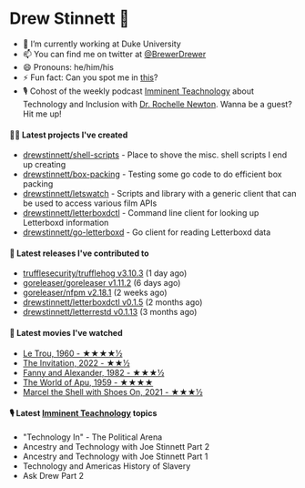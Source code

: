 
# Drew Stinnett 👋

- 🔭 I’m currently working at Duke University
- 📫 You can find me on twitter at [@BrewerDrewer](https://twitter.com/BrewerDrewer)
- 😄 Pronouns: he/him/his
- ⚡ Fun fact: Can you spot me in [this](https://www.youtube.com/watch?v=oL9WnB0qHBA)?
- 🎙 Cohost of the weekly podcast [Imminent Teachnology](https://podcast.imminentteachnology.com/) about Technology and Inclusion with [Dr. Rochelle Newton](https://www.linkedin.com/in/drrochellenewton/). Wanna be a guest? Hit me up!

#### 👨‍💻 Latest projects I've created
- [drewstinnett/shell-scripts](https://github.com/drewstinnett/shell-scripts) - Place to shove the misc. shell scripts I end up creating
- [drewstinnett/box-packing](https://github.com/drewstinnett/box-packing) - Testing some go code to do efficient box packing
- [drewstinnett/letswatch](https://github.com/drewstinnett/letswatch) - Scripts and library with a generic client that can be used to access various film APIs
- [drewstinnett/letterboxdctl](https://github.com/drewstinnett/letterboxdctl) - Command line client for looking up Letterboxd information
- [drewstinnett/go-letterboxd](https://github.com/drewstinnett/go-letterboxd) - Go client for reading Letterboxd data

#### 🚀 Latest releases I've contributed to
- [trufflesecurity/trufflehog v3.10.3](https://github.com/trufflesecurity/trufflehog/releases/tag/v3.10.3) (1 day ago)
- [goreleaser/goreleaser v1.11.2](https://github.com/goreleaser/goreleaser/releases/tag/v1.11.2) (6 days ago)
- [goreleaser/nfpm v2.18.1](https://github.com/goreleaser/nfpm/releases/tag/v2.18.1) (2 weeks ago)
- [drewstinnett/letterboxdctl v0.1.5](https://github.com/drewstinnett/letterboxdctl/releases/tag/v0.1.5) (2 months ago)
- [drewstinnett/letterrestd v0.1.13](https://github.com/drewstinnett/letterrestd/releases/tag/v0.1.13) (3 months ago)

#### 🍿 Latest movies I've watched
- [Le Trou, 1960 - ★★★★½](https://letterboxd.com/mondodrew/film/le-trou/)
- [The Invitation, 2022 - ★★½](https://letterboxd.com/mondodrew/film/the-invitation-2022-1/)
- [Fanny and Alexander, 1982 - ★★★½](https://letterboxd.com/mondodrew/film/fanny-and-alexander/)
- [The World of Apu, 1959 - ★★★★](https://letterboxd.com/mondodrew/film/the-world-of-apu/)
- [Marcel the Shell with Shoes On, 2021 - ★★★½](https://letterboxd.com/mondodrew/film/marcel-the-shell-with-shoes-on-2021/)

#### 🎙 Latest [Imminent Teachnology](https://podcast.imminentteachnology.com/) topics
- &#34;Technology In&#34; - The Political Arena
- Ancestry and Technology with Joe Stinnett Part 2
- Ancestry and Technology with Joe Stinnett Part 1
- Technology and Americas History of Slavery
- Ask Drew Part 2
